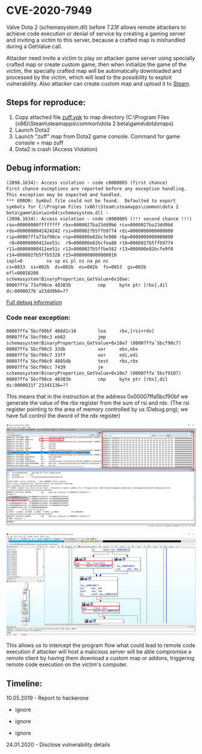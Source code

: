 # CVE-2020-7949

Valve Dota 2 (schemasystem.dll) before 7.23f allows remote attackers to achieve code execution or denial of service by creating a gaming server and inviting a victim to this server, because a crafted map is mishandled during a GetValue call.

Attacker need invite a victim to play on attacker game server using specially crafted map or create custom game, then when initialize the game of the victim, the specially crafted map will be automatically downloaded and processed by the victim, which will lead to the possibility to exploit vulnerability. Also attacker can create custom map and upload it to [Steam](https://steamcommunity.com/sharedfiles/filedetails/?id=328258382).

## Steps for reproduce:

1) Copy attached file [zuff.vpk](zuff.zip) to map directory (C:\Program Files (x86)\Steam\steamapps\common\dota 2 beta\game\dota\maps)
2) Launch Dota2
3) Launch "zuff" map from Dota2 game console. Command for game console = map zuff
4) Dota2 is crash (Access Violation)

## Debug information:

```
(2098.1634): Access violation - code c0000005 (first chance)
First chance exceptions are reported before any exception handling.
This exception may be expected and handled.
*** ERROR: Symbol file could not be found.  Defaulted to export symbols for C:\Program Files (x86)\Steam\steamapps\common\dota 2 beta\game\bin\win64\schemasystem.dll - 
(2098.1634): Access violation - code c0000005 (!!! second chance !!!)
rax=00000000ffffffff rbx=0000027ba23dd9b6 rcx=0000027ba23dd9b6
rdx=0000000042424242 rsi=0000027b5ffb9774 rdi=0000000000000000
rip=00007ffa73af90ce rsp=000000e82bcfe900 rbp=0000000000000000
 r8=00000000412ee51c  r9=000000e82bcfea88 r10=0000027b5ffb9774
r11=00000000412ee51c r12=0000027b5ffbe582 r13=000000e82bcfe9f0
r14=0000027b5ffb5328 r15=0000000000000010
iopl=0         nv up ei pl nz na pe nc
cs=0033  ss=002b  ds=002b  es=002b  fs=0053  gs=002b             efl=00010200
schemasystem!BinaryProperties_GetValue+0x10ae:
00007ffa`73af90ce 40383b          cmp     byte ptr [rbx],dil ds:0000027b`a23dd9b6=??
```

[Full debug information](Full_dbg_info.txt)

### Code near exception:

```
00007ffa`5bcf90bf 488d1c16        lea     rbx,[rsi+rdx]
00007ffa`5bcf90c3 eb02            jmp     schemasystem!BinaryProperties_GetValue+0x10a7 (00007ffa`5bcf90c7)
00007ffa`5bcf90c5 33db            xor     ebx,ebx
00007ffa`5bcf90c7 33ff            xor     edi,edi
00007ffa`5bcf90c9 4885db          test    rbx,rbx
00007ffa`5bcf90cc 7439            je      schemasystem!BinaryProperties_GetValue+0x10e7 (00007ffa`5bcf9107)
00007ffa`5bcf90ce 40383b          cmp     byte ptr [rbx],dil ds:0000021f`23345136=??
```
This means that in the instruction at the address 0x00007ffa5bcf90bf we generate the value of the rbx register from the sum of rsi and rdx. (The rsi register pointing to the area of memory controlled by us (Debug.png); we have full control the dword of the rdx register) 

![Debug.jpg](Debug.jpg) 


![disassebmly.jpg](disassebmly.jpg)


This allows us to intercept the program flow what could lead to remote code execution if attacker will host a malicious server will be able compromise a remote client by having them download a custom map or addons, triggering remote code execution on the victim's computer.



## Timeline: 

10.05.2019 - Report to hackerone

- ignore 

- ignore

- ignore

24.01.2020 - Disclose vulnerability details
